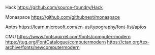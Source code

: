Hack
https://github.com/source-foundry/Hack

Monaspace
https://github.com/githubnext/monaspace

Aptos
https://learn.microsoft.com/en-us/typography/font-list/aptos

CMU
https://www.fontsquirrel.com/fonts/computer-modern
https://tug.org/FontCatalogue/computermodern
https://ctan.org/tex-archive/fonts/newcomputermodern
